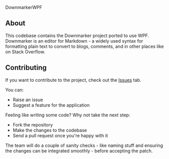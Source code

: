 DownmarkerWPF

## About

This codebase contains the Downmarker project ported to use WPF. Downmarker is an editor for Markdown - a widely used syntax for formatting plain text to convert to blogs, comments, and in other places like on Stack Overflow.

## Contributing

If you want to contribute to the project, check out the [Issues](https://github.com/Code52/DownmarkerWPF/issues) tab. 

You can:
- Raise an issue
- Suggest a feature for the application

Feeling like writing some code? Why not take the next step:

- Fork the repository
- Make the changes to the codebase
- Send a pull request once you're happy with it

The team will do a couple of sanity checks - like naming stuff and ensuring the changes can be integrated smoothly - before accepting the patch.